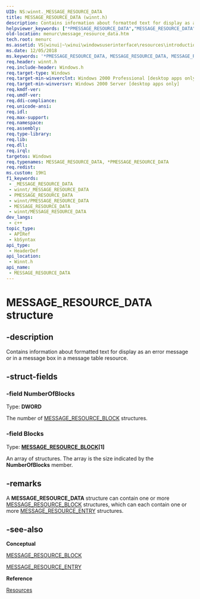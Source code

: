 ```yaml
---
UID: NS:winnt._MESSAGE_RESOURCE_DATA
title: MESSAGE_RESOURCE_DATA (winnt.h)
description: Contains information about formatted text for display as an error message or in a message box in a message table resource.
helpviewer_keywords: ["*PMESSAGE_RESOURCE_DATA","MESSAGE_RESOURCE_DATA","MESSAGE_RESOURCE_DATA structure [Menus and Other Resources]","PMESSAGE_RESOURCE_DATA","PMESSAGE_RESOURCE_DATA structure pointer [Menus and Other Resources]","_win32_MESSAGE_RESOURCE_DATA_str","_win32_message_resource_data_str_cpp","menurc.message_resource_data","winnt/MESSAGE_RESOURCE_DATA","winnt/PMESSAGE_RESOURCE_DATA","winui._win32_message_resource_data_str"]
old-location: menurc\message_resource_data.htm
tech.root: menurc
ms.assetid: VS|winui|~\winui\windowsuserinterface\resources\introductiontoresources\resourcereference\resourcestructures\message_resource_data.htm
ms.date: 12/05/2018
ms.keywords: '*PMESSAGE_RESOURCE_DATA, MESSAGE_RESOURCE_DATA, MESSAGE_RESOURCE_DATA structure [Menus and Other Resources], PMESSAGE_RESOURCE_DATA, PMESSAGE_RESOURCE_DATA structure pointer [Menus and Other Resources], _win32_MESSAGE_RESOURCE_DATA_str, _win32_message_resource_data_str_cpp, menurc.message_resource_data, winnt/MESSAGE_RESOURCE_DATA, winnt/PMESSAGE_RESOURCE_DATA, winui._win32_message_resource_data_str'
req.header: winnt.h
req.include-header: Windows.h
req.target-type: Windows
req.target-min-winverclnt: Windows 2000 Professional [desktop apps only]
req.target-min-winversvr: Windows 2000 Server [desktop apps only]
req.kmdf-ver: 
req.umdf-ver: 
req.ddi-compliance: 
req.unicode-ansi: 
req.idl: 
req.max-support: 
req.namespace: 
req.assembly: 
req.type-library: 
req.lib: 
req.dll: 
req.irql: 
targetos: Windows
req.typenames: MESSAGE_RESOURCE_DATA, *PMESSAGE_RESOURCE_DATA
req.redist: 
ms.custom: 19H1
f1_keywords:
 - _MESSAGE_RESOURCE_DATA
 - winnt/_MESSAGE_RESOURCE_DATA
 - PMESSAGE_RESOURCE_DATA
 - winnt/PMESSAGE_RESOURCE_DATA
 - MESSAGE_RESOURCE_DATA
 - winnt/MESSAGE_RESOURCE_DATA
dev_langs:
 - c++
topic_type:
 - APIRef
 - kbSyntax
api_type:
 - HeaderDef
api_location:
 - Winnt.h
api_name:
 - MESSAGE_RESOURCE_DATA
---
```


# MESSAGE_RESOURCE_DATA structure


## -description

Contains information about formatted text for display as an error message or in a message box in a message table resource.

## -struct-fields

### -field NumberOfBlocks

Type: <b>DWORD</b>

The number of <a href="/windows/desktop/api/winnt/ns-winnt-message_resource_block">MESSAGE_RESOURCE_BLOCK</a> structures.

### -field Blocks

Type: <b><a href="/windows/desktop/api/winnt/ns-winnt-message_resource_block">MESSAGE_RESOURCE_BLOCK</a>[1]</b>

An array of structures. The array is the size indicated by the 
					<b>NumberOfBlocks</b>  member.

## -remarks

A <b>MESSAGE_RESOURCE_DATA</b> structure can contain one or more 
				<a href="/windows/desktop/api/winnt/ns-winnt-message_resource_block">MESSAGE_RESOURCE_BLOCK</a> structures, which can each contain one or more <a href="/windows/desktop/api/winnt/ns-winnt-message_resource_entry">MESSAGE_RESOURCE_ENTRY</a> structures.

## -see-also

<b>Conceptual</b>



<a href="/windows/desktop/api/winnt/ns-winnt-message_resource_block">MESSAGE_RESOURCE_BLOCK</a>



<a href="/windows/desktop/api/winnt/ns-winnt-message_resource_entry">MESSAGE_RESOURCE_ENTRY</a>



<b>Reference</b>



<a href="/windows/desktop/menurc/resources">Resources</a>
